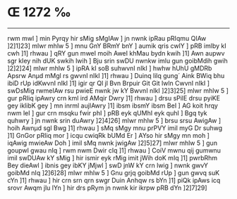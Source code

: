 # Œ 1272 ‰
---
rwm mwl ] min Pyrqy hir sMig sMgIAw ] jn nwnk ipRau pRIqmu QIAw
]2]1]23] mlwr mhlw 5 ] mnu GnY BRmY bnY ] aumik qris cwlY ] pRB
imlby kI cwh ]1] rhwau ] qRY gun mweI moih AweI khMau bydn kwih ]1]
Awn aupwv sgr kIey nih dUK swkih lwih ] Bju srin swDU nwnkw imlu
gun goibMdih gwih ]2]2]24] mlwr mhlw 5 ] ipRA kI soB suhwvnI
nIkI ] hwhw hUhU gMDRb Apsrw Anµd mMgl rs gwvnI nIkI ]1] rhwau ]
Duinq lilq gung´ Aink BWiq bhu ibiD rUp idKwvnI nIkI ]1] igir qr
Ql jl Bvn Brpuir Git Git lwln CwvnI nIkI ] swDsMig rwmeIAw rsu
pwieE nwnk jw kY BwvnI nIkI ]2]3]25] mlwr mhlw 5 ] gur pRIiq
ipAwry crn kml ird AMqir Dwry ]1] rhwau ] drsu sPilE drsu pyiKE
gey iklibK gey ] mn inrml aujIAwry ]1] ibsm ibsmY ibsm BeI ]
AG koit hrqy nwm leI ] gur crn msqku fwir phI ] pRB eyk qUMhI eyk
quhI ] Bgq tyk quhwry ] jn nwnk srin duAwry ]2]4]26] mlwr mhlw
5 ] brsu srsu AwigAw ] hoih Awnµd sgl Bwg ]1] rhwau ] sMq sMgy
mnu prPVY imil myG Dr suhwg ]1] GnGor pRIiq mor ] icqu cwiqRk bUMd
Er ] AYso hir sMgy mn moh ] iqAwig mwieAw Doh ] imil sMq nwnk
jwigAw ]2]5]27] mlwr mhlw 5 ] gun goupwl gwau nIq ] rwm nwm
Dwir cIq ]1] rhwau ] CoiV mwnu qij gumwnu imil swDUAw kY sMig ] hir
ismir eyk rMig imit jWih doK mIq ]1] pwrbRhm Bey dieAwl ] ibnis
gey ibKY jMjwl ] swD jnW kY crn lwig ] nwnk gwvY goibMd nIq
]2]6]28] mlwr mhlw 5 ] Gnu grjq goibMd rUp ] gun gwvq suK cYn
]1] rhwau ] hir crn srn qrn swgr Duin Anhqw rs bYn ]1] piQk
ipAws icq srovr Awqm jlu lYn ] hir drs pRym jn nwnk kir ikrpw
pRB dYn ]2]7]29]
####
